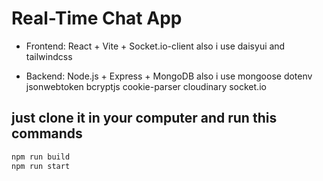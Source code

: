 # Real-Time Chat App
- Frontend: React + Vite + Socket.io-client
    also i use daisyui and tailwindcss


- Backend: Node.js + Express + MongoDB
    also i use mongoose dotenv jsonwebtoken bcryptjs cookie-parser cloudinary socket.io



## just clone it in your computer and run this commands
```bash
npm run build
npm run start
